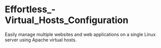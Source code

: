 # Effortless_-Virtual_Hosts_Configuration
Easily manage multiple websites and web applications on a single Linux server using Apache virtual hosts. 
